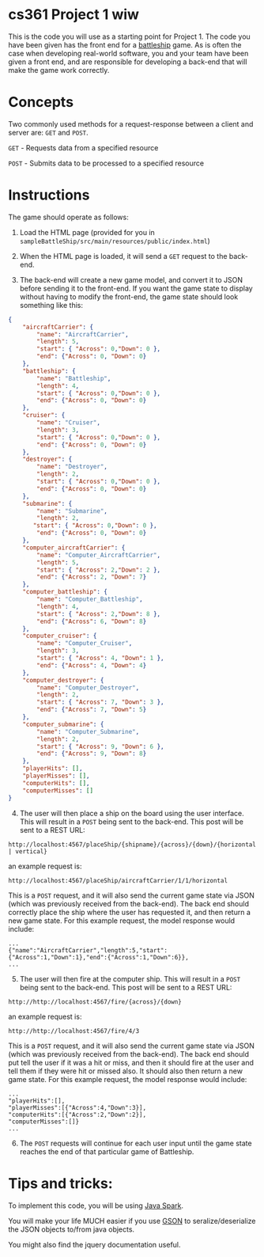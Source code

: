 # cs361 Project 1 wiw
This is the code you will use as a starting point for Project 1.  The code you have been given has the front end for a [battleship](https://en.wikipedia.org/wiki/Battleship_(game)) game.
As is often the case when developing real-world software, you and your team have been given a front end, and are responsible for developing a back-end that will make the game work correctly.

# Concepts
Two commonly used methods for a request-response between a client and server are: `GET` and `POST`.

`GET` - Requests data from a specified resource

`POST` - Submits data to be processed to a specified resource

# Instructions

The game should operate as follows:

1) Load the HTML page (provided for you in `sampleBattleShip/src/main/resources/public/index.html`)

2) When the HTML page is loaded, it will send a `GET` request to the back-end. 

3) The back-end will create a new game model, and convert it to JSON before sending it to the front-end. If you want the game state to display without having to modify the front-end, the game state should look something like this:

```json
{
    "aircraftCarrier": {
        "name": "AircraftCarrier",
        "length": 5,  
        "start": { "Across": 0,"Down": 0 },
        "end": {"Across": 0, "Down": 0}
    },
    "battleship": {
        "name": "Battleship",
        "length": 4,
        "start": { "Across": 0,"Down": 0 },
        "end": {"Across": 0, "Down": 0}
    },
    "cruiser": {
        "name": "Cruiser",
        "length": 3,
        "start": { "Across": 0,"Down": 0 },
        "end": {"Across": 0, "Down": 0}
    },
    "destroyer": {
        "name": "Destroyer",
        "length": 2,
        "start": { "Across": 0,"Down": 0 },
        "end": {"Across": 0, "Down": 0}
    },
    "submarine": {
        "name": "Submarine",
        "length": 2,
       "start": { "Across": 0,"Down": 0 },
        "end": {"Across": 0, "Down": 0}
    },
    "computer_aircraftCarrier": {
        "name": "Computer_AircraftCarrier",
        "length": 5,
        "start": { "Across": 2,"Down": 2 },
        "end": {"Across": 2, "Down": 7}
    },
    "computer_battleship": {
        "name": "Computer_Battleship",
        "length": 4,
        "start": { "Across": 2,"Down": 8 },
        "end": {"Across": 6, "Down": 8}
    },
    "computer_cruiser": {
        "name": "Computer_Cruiser",
        "length": 3,
        "start": { "Across": 4, "Down": 1 },
        "end": {"Across": 4, "Down": 4}
    },
    "computer_destroyer": {
        "name": "Computer_Destroyer",
        "length": 2,
        "start": { "Across": 7, "Down": 3 },
        "end": {"Across": 7, "Down": 5}
    },
    "computer_submarine": {
        "name": "Computer_Submarine",
        "length": 2,
        "start": { "Across": 9, "Down": 6 },
        "end": {"Across": 9, "Down": 8}
    },
    "playerHits": [],
    "playerMisses": [],
    "computerHits": [],
    "computerMisses": []
}
```

4) The user will then place a ship on the board using the user interface. This will result in a `POST` being sent to the back-end. This post will be sent to a REST URL:
```
http://localhost:4567/placeShip/{shipname}/{across}/{down}/{horizontal | vertical}
```
an example request is:
```
http://localhost:4567/placeShip/aircraftCarrier/1/1/horizontal
```
This is a `POST` request, and it will also send the current game state via JSON (which was previously received from the back-end).
The back end should correctly place the ship where the user has requested it, and then return a new game state.
For this example request, the model response would include:
```
...
{"name":"AircraftCarrier","length":5,"start":{"Across":1,"Down":1},"end":{"Across":1,"Down":6}},
...
```

5) The user will then fire at the computer ship. This will result in a `POST` being sent to the back-end. This post will be sent to a REST URL:
```
http://http://localhost:4567/fire/{across}/{down}
```
an example request is:
```
http://http://localhost:4567/fire/4/3
```
This is a `POST` request, and it will also send the current game state via JSON (which was previously received from the back-end).
The back end should put tell the user if it was a hit or miss, and then it should fire at the user and tell them if they were hit or missed also. It should also then return a new game state.
For this example request, the model response would include:
```
...
"playerHits":[],
"playerMisses":[{"Across":4,"Down":3}],
"computerHits":[{"Across":2,"Down":2}],
"computerMisses":[]}
...
```


6) The `POST` requests will continue for each user input until the game state reaches the end of that particular game of Battleship.


# Tips and tricks:

To implement this code, you will be using [Java Spark](http://sparkjava.com).

You will make your life MUCH easier if you use [GSON](https://github.com/google/gson) to seralize/deserialize the JSON objects to/from java objects.

You might also find the jquery documentation useful.
